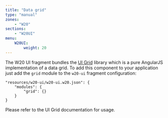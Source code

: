 ```yaml
---
title: "Data grid"
type: "manual"
zones:
    - "W20"
sections:
    - "W20UI"
menu:
    W20UI:
        weight: 20
---
```


The W20 UI fragment bundles the [UI Grid](http://ui-grid.info/) library which is a pure AngularJS implementation of
a data grid. To add this component to your application just add the `grid` module to the `w20-ui` fragment configuration:

    "resources/w20-ui/w20-ui.w20.json": {
        "modules": {
            "grid": {}
        }
    }

Please refer to the UI Grid documentation for usage.